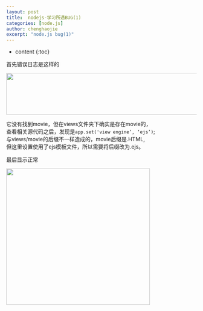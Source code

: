 ```yaml
---
layout: post
title:  nodejs-学习所遇BUG(1)
categories: [node.js]
author: chenghaojie
excerpt: "node.js bug(1)"
---
```



* content
{:toc}


首先错误日志是这样的

<img class="" title="node.js" src="https://raw.githubusercontent.com/ichenghaojie/ichenghaojie.github.io/master/images/nodejs-bug-1-1.png" alt="" width="600" height="110" />

它没有找到movie，但在views文件夹下确实是存在movie的，</br>
查看相关源代码之后，发现是`app.set('view engine’, ‘ejs’)`; </br>
与views/movie的后缀不一样造成的，movie后缀是.HTML,</br>
但这里设置使用了ejs模板文件，所以需要将后缀改为.ejs。

最后显示正常

<img class="" title="node.js" src="https://raw.githubusercontent.com/ichenghaojie/ichenghaojie.github.io/master/images/nodejs-bug-1-2.png" alt="" width="380" height="360" />
